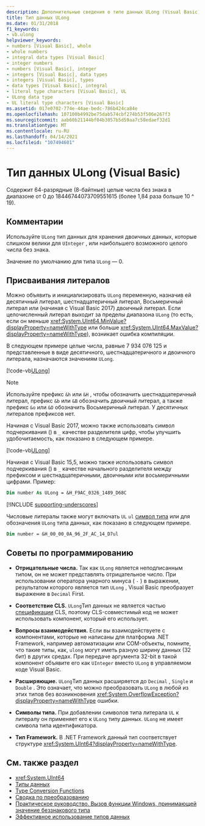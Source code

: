 ```yaml
---
description: Дополнительные сведения о типе данных ULong (Visual Basic)
title: Тип данных ULong
ms.date: 01/31/2018
f1_keywords:
- vb.ulong
helpviewer_keywords:
- numbers [Visual Basic], whole
- whole numbers
- integral data types [Visual Basic]
- integer numbers
- numbers [Visual Basic], integer
- integers [Visual Basic], data types
- integers [Visual Basic], types
- data types [Visual Basic], integral
- literal type characters [Visual Basic], UL
- ULong data type
- UL literal type characters [Visual Basic]
ms.assetid: 017e0702-774e-44ae-bedc-786b424ca84e
ms.openlocfilehash: 107100b4992be75dab574cbf274b53f506e267f3
ms.sourcegitcommit: aab60b21144bf04b3057b5d59aa7c58edaef32d1
ms.translationtype: MT
ms.contentlocale: ru-RU
ms.lasthandoff: 04/14/2021
ms.locfileid: "107494601"
---
```

# <a name="ulong-data-type-visual-basic"></a>Тип данных ULong (Visual Basic)

Содержит 64-разрядные (8-байтные) целые числа без знака в диапазоне от 0 до 18446744073709551615 (более 1,84 раза больше 10 ^ 19).

## <a name="remarks"></a>Комментарии

Используйте `ULong` тип данных для хранения двоичных данных, которые слишком велики для `UInteger` , или наибольшего возможного целого числа без знака.

Значение по умолчанию для типа `ULong` — 0.

## <a name="literal-assignments"></a>Присваивания литералов

Можно объявить и инициализировать `ULong` переменную, назначив ей десятичный литерал, шестнадцатеричный литерал, Восьмеричный литерал или (начиная с Visual Basic 2017) двоичный литерал. Если целочисленный литерал выходит за пределы диапазона `ULong` (то есть, если он меньше <xref:System.UInt64.MinValue?displayProperty=nameWithType> или больше <xref:System.UInt64.MaxValue?displayProperty=nameWithType>), возникает ошибка компиляции.

В следующем примере целые числа, равные 7 934 076 125 и представленные в виде десятичного, шестнадцатеричного и двоичного литерала, назначаются значениям `ULong`.

[!code-vb[ULong](../../../../samples/snippets/visualbasic/language-reference/data-types/numeric-literals.vb#ULong)]

> [!NOTE]
> Используйте префикс `&h` или `&H` , чтобы обозначить шестнадцатеричный литерал, префикс `&b` или `&B` обозначить двоичный литерал, а также префикс `&o` или `&O` обозначить Восьмеричный литерал. У десятичных литералов префиксов нет.

Начиная с Visual Basic 2017, можно также использовать символ подчеркивания () в `_` качестве разделителя цифр, чтобы улучшить удобочитаемость, как показано в следующем примере.

[!code-vb[ULong](../../../../samples/snippets/visualbasic/language-reference/data-types/numeric-literals.vb#LongS)]

Начиная с Visual Basic 15,5, можно также использовать символ подчеркивания () в `_` качестве начального разделителя между префиксом и шестнадцатеричными, двоичными или восьмеричными цифрами. Пример:

```vb
Dim number As ULong = &H_F9AC_0326_1489_D68C
```

[!INCLUDE [supporting-underscores](../../../../includes/vb-separator-langversion.md)]

Числовые литералы также могут включать `UL` `ul` [символ типа](../../programming-guide/language-features/data-types/type-characters.md) или для обозначения `ULong` типа данных, как показано в следующем примере.

```vb
Dim number = &H_00_00_0A_96_2F_AC_14_D7ul
```

## <a name="programming-tips"></a>Советы по программированию

- **Отрицательные числа.** Так как `ULong` является неподписанным типом, он не может представлять отрицательное число. При использовании оператора унарного минуса ( `-` ) в выражении, результатом которого является тип `ULong` , Visual Basic преобразует выражение в `Decimal` First.

- **Соответствие CLS.** `ULong`Тип данных не является частью [спецификации](https://www.ecma-international.org/publications-and-standards/standards/ecma-335/) CLS, поэтому CLS-совместимый код не может использовать компонент, который его использует.

- **Вопросы взаимодействия.** Если вы взаимодействуете с компонентами, которые не написаны для платформа .NET Framework, например автоматизации или COM-объекты, помните, что такие типы, как, `ulong` могут иметь разную ширину данных (32 бит) в других средах. При передаче аргумента 32-bit в такой компонент объявите его как `UInteger` вместо `ULong` в управляемом коде Visual Basic.

- **Расширяющие.** `ULong`Тип данных расширяется до `Decimal` , `Single` и `Double` . Это означает, что можно преобразовать `ULong` в любой из этих типов без возникновения <xref:System.OverflowException?displayProperty=nameWithType> ошибки.

- **Символы типа.** При добавлении символов типа литерала `UL` к литералу он применяет его к `ULong` типу данных. `ULong` не имеет символа типа идентификатора.

- **Тип Framework.** В .NET Framework данный тип соответствует структуре <xref:System.UInt64?displayProperty=nameWithType>.

## <a name="see-also"></a>См. также раздел

- <xref:System.UInt64>
- [Типы данных](index.md)
- [Type Conversion Functions](../functions/type-conversion-functions.md)
- [Сводка по преобразованию](../keywords/conversion-summary.md)
- [Практическое руководство. Вызов функции Windows, принимающей значение беззнакового типа](../../programming-guide/com-interop/how-to-call-a-windows-function-that-takes-unsigned-types.md)
- [Эффективное использование типов данных](../../programming-guide/language-features/data-types/efficient-use-of-data-types.md)
